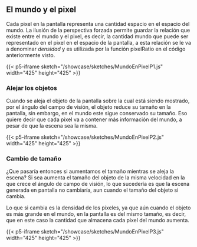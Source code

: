 ## El mundo y el pixel

Cada pixel en la pantalla representa una cantidad  espacio en el espacio del mundo. La ilusión de la perspectiva forzada permite guardar la relación que existe entre el mundo y el pixel, es decir, la cantidad mundo que puede ser representado en el pixel en el espacio de la pantalla, a esta relación se le va a denominar *densidad* y es utilizada por la función pixelRatio en el código anteriormente visto.

{{< p5-iframe  sketch="/showcase/sketches/MundoEnPixelP1.js" width="425" height="425" >}}

### Alejar los objetos

Cuando se aleja el objeto de la pantalla sobre la cual está siendo mostrado, por el ángulo del campo de visión, el objeto reduce su tamaño en la pantalla, sin embargo, en el mundo este sigue conservado su tamaño. Eso quiere decir que cada pixel va a contener más información del mundo, a pesar de que la escena sea la misma.

{{< p5-iframe  sketch="/showcase/sketches/MundoEnPixelP2.js" width="425" height="425" >}}


### Cambio de tamaño

¿Que pasaría entonces si aumentamos el tamaño mientras se aleja la escena? Si sea aumenta el tamaño del objeto de la misma velocidad en la que crece el ángulo de campo de visión, lo que sucedería es que la escena generada en pantalla no cambiaría, aun cuando el tamaño del objeto si cambia. 

Lo que si cambia es la densidad de los pixeles, ya que aún cuando el objeto es más grande en el mundo, en la pantalla es del mismo tamaño, es decir, que en este caso la cantidad que almacena cada pixel del mundo aumenta.

{{< p5-iframe  sketch="/showcase/sketches/MundoEnPixelP3.js" width="425" height="425" >}}

